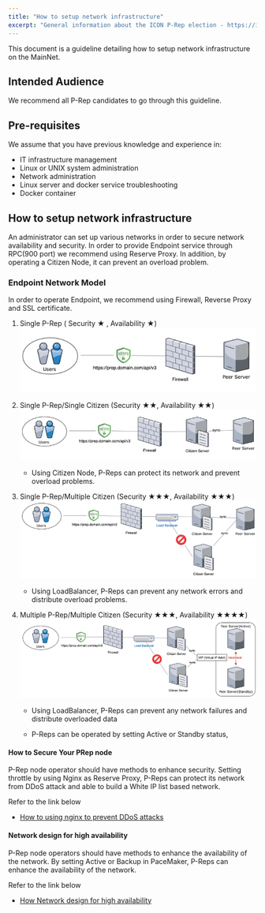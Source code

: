 ```yaml
---
title: "How to setup network infrastructure"
excerpt: "General information about the ICON P-Rep election - https://icon.community/iconsensus/"
---
```


This document is a guideline detailing how to setup network infrastructure on the MainNet.

## Intended Audience
We recommend all P-Rep candidates to go through this guideline.

## Pre-requisites
We assume that you have previous knowledge and experience in:
- IT infrastructure management
- Linux or UNIX system administration
- Network administration
- Linux server and docker service troubleshooting
- Docker container


## How to setup network infrastructure

An administrator can set up various networks in order to secure network availability and security.
In order to provide Endpoint service through RPC(900 port) we recommend using Reserve Proxy.
In addition, by operating a Citizen Node, it can prevent an overload problem.
 

### Endpoint Network Model

In order to operate Endpoint, we recommend using Firewall, Reverse Proxy and SSL certificate. 


1. Single P-Rep  ( Security ★ , Availability ★)
<br>![Single P-Rep Networking Model](../../img/prep/single-prep.jpg)

2. Single P-Rep/Single Citizen (Security ★★, Availability ★★)
<br>![Single P-Rep/citizen Networking Model](../../img/prep/single-prep_citizen.jpg) 
	- Using Citizen Node, P-Reps can protect its network and prevent overload problems.

3. Single P-Rep/Multiple Citizen (Security ★★★, Availability ★★★)
<br>![Single P-Rep/multiple citizen Networking Model](../../img/prep/single-prep_multi-citizen.jpg)
	- Using LoadBalancer, P-Reps can prevent any network errors and distribute overload problems.

4. Multiple P-Rep/Multiple Citizen (Security ★★★, Availability ★★★★)
<br>![multiple P-Rep/multiple citizen Networking Model](../../img/prep/full-multi-prep.jpg)
	- Using LoadBalancer, P-Reps can prevent any network failures and distribute overloaded data 

	- P-Reps can be operated by setting Active or Standby status, 

#### How to Secure Your PRep node 
P-Rep node operator should have methods to enhance security. 
Setting throttle by using Nginx as Reserve Proxy, P-Reps can protect its network from DDoS attack and able to build a White IP list based network. 


Refer to the link below
- [How to using nginx to prevent DDoS attacks](./how_to_using_nginx_to_prevent_DDoS_attacks.md)

#### Network design for high availability
P-Rep node operators should have methods to enhance the availability of the network. 
By setting Active or Backup in PaceMaker, P-Reps can enhance the availability of the network.


Refer to the link below
- [How Network design for high availability](./how_to_network_design_for_high_availability.md)


